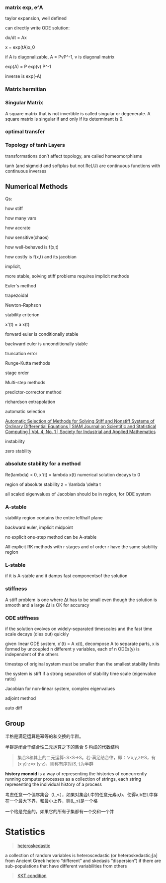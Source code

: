 ### matrix exp, e^A

taylor expansion, well defined

can directly write ODE solution: 

dx/dt = Ax

x = exp(tA)x_0

if A is diagonalizable, A = PvP^-1, v is diagonal matrix

exp(A) = P exp(v) P^-1

inverse is exp(-A)


### Matrix hermitian

### Singular Matrix

A square matrix that is not invertible is called singular or degenerate. A square matrix is singular if and only if its determinant is 0.

### optimal transfer

### Topology of tanh Layers

transformations don’t affect topology, are called homeomorphisms

tanh (and sigmoid and softplus but not ReLU) are continuous functions with continuous inverses


## Numerical Methods

Qs:

how stiff

how many vars

how accrate

how sensitive(chaos)

how well-behaved is f(x,t)

how costly is f(x,t) and its jacobian

implicit, 

more stable, solving stiff problems requires implicit methods

Euler's method

trapezoidal

Newton-Raphson

stability criterion

x'(t) = a x(t)

forward euler is conditionally stable

backward euler is unconditionally stable

truncation error

Runge-Kutta methods

stage order

Multi-step methods

predictor-corrector method

richardson extrapolation

automatic selection

[Automatic Selection of Methods for Solving Stiff and Nonstiff Systems of Ordinary Differential Equations | SIAM Journal on Scientific and Statistical Computing | Vol. 4, No. 1 | Society for Industrial and Applied Mathematics](https://epubs.siam.org/doi/pdf/10.1137/0904010?casa_token=sBjDZTSayFQAAAAA:XhlfyWkS4MRFNRnrZ6LmQff_UXAH7riLBkpcA58llDnYEJycmMMbMCli9cFkoYKRT7uNos94IpA)

instability

zero stability

### absolute stability for a method

Re(lambda) < 0, x'(t) = lambda x(t) numerical solution decays to 0

region of absolute stability z = \lambda \delta t

all scaled eigenvalues of Jacobian should be in region, for ODE system

### A-stable

stability region contains the entire lefthalf plane

backward euler, implicit midpoint

no explicit one-step method can be A-stable

All explicit RK methods with r stages and of order r have the same stability region

### L-stable

if it is A-stable and it damps fast componentsof the solution

### stiffness

A stiff problem is one where ∆t has to be small even though the solution is smooth and a large ∆t is OK for accuracy

### ODE stiffness

if the solution evolves on widely-separated timescales and the fast time scale decays (dies out) quickly

given linear ODE system, x'(t) = A x(t), decompose A to separate parts, x is formed by uncoupled n different y variables, each of n ODEs(y) is independent of the others

timestep of original system must be smaller than the smallest stability limits

the system is stiff if a strong separation of stability time scale (eigenvalue ratio)

Jacobian for non-linear system, complex eigenvalues

adjoint method

auto diff



## Group

半格是满足运算是幂等的和交换的半群。

半群是闭合于结合性二元运算之下的集合 S 构成的代数结构

> 集合S和其上的二元运算·:S×S→S。若·满足结合律，即：∀x,y,z∈S，有(x·y)·z=x·(y·z)，则称有序对(S,·)为半群

**history monoid** is a way of representing the histories of concurrently running computer processes as a collection of strings, each string representing the individual history of a process

考虑任意一个偏序集合（L,≤），如果对集合L中的任意元素a,b，使得a,b在L中存在一个最大下界，和最小上界，则(L,≤)是一个格

一个格是完全的，如果它的所有子集都有一个交和一个并

# Statistics

> [heteroskedastic](https://en.wikipedia.org/wiki/Heteroscedasticity)

  a collection of random variables is heteroscedastic (or heteroskedastic;[a] from Ancient Greek hetero “different” and skedasis “dispersion”) if there are sub-populations that have different variabilities from others

> [KKT condition](https://en.wikipedia.org/wiki/Karush%E2%80%93Kuhn%E2%80%93Tucker_conditions)